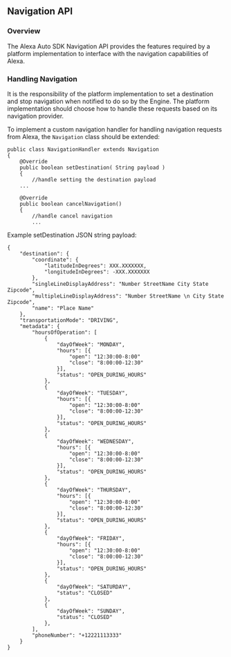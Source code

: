 ## Navigation API

### Overview

The Alexa Auto SDK Navigation API provides the features required by a platform implementation to interface with the navigation capabilities of Alexa.

### Handling Navigation

It is the responsibility of the platform implementation to set a destination and stop navigation when notified to do so by the Engine. The platform implementation should choose how to handle these requests based on its navigation provider.

To implement a custom navigation handler for handling navigation requests from Alexa, the `Navigation` class should be extended:

```
public class NavigationHandler extends Navigation
{
	@Override
	public boolean setDestination( String payload )
	{
		//handle setting the destination payload
	...

	@Override
	public boolean cancelNavigation()
	{
		//handle cancel navigation
		...
```

Example setDestination JSON string payload:

```
{
	"destination": {
		"coordinate": {
			"latitudeInDegrees": XXX.XXXXXXX,
			"longitudeInDegrees": -XXX.XXXXXXX
		},
		"singleLineDisplayAddress": "Number StreetName City State Zipcode",
		"multipleLineDisplayAddress": "Number StreetName \n City State Zipcode",
		"name": "Place Name"
	},
	"transportationMode": "DRIVING",
	"metadata": {
		"hoursOfOperation": [
			{
				"dayOfWeek": "MONDAY",
				"hours": [{
					"open": "12:30:00-8:00"
					"close": "8:00:00-12:30"
				}],
				"status": "OPEN_DURING_HOURS"
			},
			{
				"dayOfWeek": "TUESDAY",
				"hours": [{
					"open": "12:30:00-8:00"
					"close": "8:00:00-12:30"
				}],
				"status": "OPEN_DURING_HOURS"
			},
			{
				"dayOfWeek": "WEDNESDAY",
				"hours": [{
					"open": "12:30:00-8:00"
					"close": "8:00:00-12:30"
				}],
				"status": "OPEN_DURING_HOURS"
			},
			{
				"dayOfWeek": "THURSDAY",
				"hours": [{
					"open": "12:30:00-8:00"
					"close": "8:00:00-12:30"
				}],
				"status": "OPEN_DURING_HOURS"
			},
			{
				"dayOfWeek": "FRIDAY",
				"hours": [{
					"open": "12:30:00-8:00"
					"close": "8:00:00-12:30"
				}],
				"status": "OPEN_DURING_HOURS"
			},
			{
				"dayOfWeek": "SATURDAY",
				"status": "CLOSED"
			},
			{
				"dayOfWeek": "SUNDAY",
				"status": "CLOSED"
			},
		],
		"phoneNumber": "+12221113333"
	}
}

```
